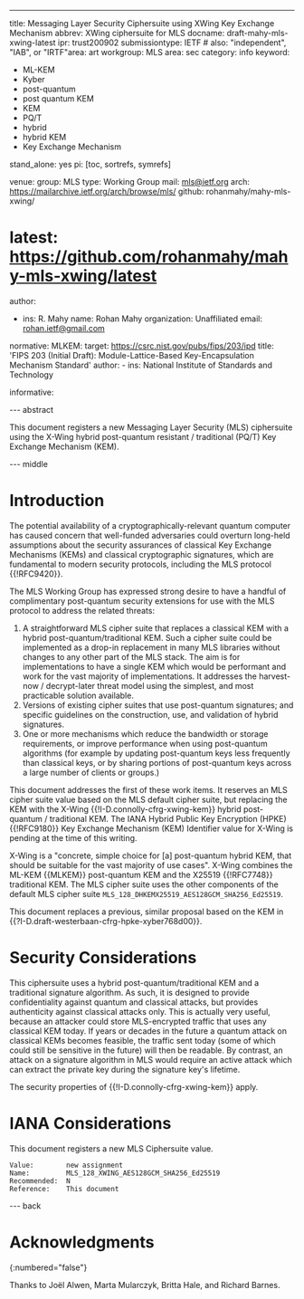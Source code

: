 ---
title: Messaging Layer Security Ciphersuite using XWing Key Exchange Mechanism
abbrev: XWing ciphersuite for MLS
docname: draft-mahy-mls-xwing-latest
ipr: trust200902
submissiontype: IETF  # also: "independent", "IAB", or "IRTF"area: art
workgroup: MLS
area: sec
category: info
keyword:
 - ML-KEM
 - Kyber
 - post-quantum
 - post quantum KEM
 - KEM
 - PQ/T
 - hybrid
 - hybrid KEM
 - Key Exchange Mechanism

stand_alone: yes
pi: [toc, sortrefs, symrefs]

venue:
  group: MLS
  type: Working Group
  mail: mls@ietf.org
  arch: https://mailarchive.ietf.org/arch/browse/mls/
  github: rohanmahy/mahy-mls-xwing/
#  latest: https://github.com/rohanmahy/mahy-mls-xwing/latest

author:
 -  ins: R. Mahy
    name: Rohan Mahy
    organization: Unaffiliated
    email: rohan.ietf@gmail.com

normative:
  MLKEM:
    target: https://csrc.nist.gov/pubs/fips/203/ipd
    title: 'FIPS 203 (Initial Draft): Module-Lattice-Based Key-Encapsulation Mechanism Standard'
    author:
      -
        ins: National Institute of Standards and Technology

informative:

--- abstract

This document registers a new Messaging Layer Security (MLS) ciphersuite using
the X-Wing hybrid post-quantum resistant / traditional (PQ/T) Key Exchange
Mechanism (KEM).

--- middle

# Introduction

The potential availability of a cryptographically-relevant quantum
computer has caused concern that well-funded adversaries could overturn
long-held assumptions about the security assurances of classical
Key Exchange Mechanisms (KEMs) and classical cryptographic signatures,
which are fundamental to modern security protocols, including the MLS
protocol {{!RFC9420}}.

The MLS Working Group has expressed strong desire to have a handful of
complimentary post-quantum security extensions for use with the MLS
protocol to address the related threats:

1. A straightforward MLS cipher suite that replaces a classical KEM with a
hybrid post-quantum/traditional KEM. Such a cipher suite could be
implemented as a drop-in replacement in many MLS libraries without changes
to any other part of the MLS stack. The aim is for implementations to have a
single KEM which would be performant and work for the vast majority of
implementations. It addresses the harvest-now / decrypt-later threat model
using the simplest, and most practicable solution available.
2. Versions of existing cipher suites that use post-quantum signatures; and
specific guidelines on the construction, use, and validation of hybrid
signatures.
3. One or more mechanisms which reduce the bandwidth or storage requirements,
or improve performance when using post-quantum algorithms (for example by
updating post-quantum keys less frequently than classical keys, or by
sharing portions of post-quantum keys across a large number of clients or
groups.)

This document addresses the first of these work items. It reserves an MLS
cipher suite value based on the MLS default cipher suite, but replacing the KEM
with the X-Wing {{!I-D.connolly-cfrg-xwing-kem}} hybrid post-quantum /
traditional KEM. The IANA Hybrid Public Key Encryption (HPKE) {{!RFC9180}}
Key Exchange Mechanism (KEM) Identifier value for X-Wing is pending at the
time of this writing.



X-Wing is a "concrete, simple choice for [a] post-quantum hybrid KEM, that
should be suitable for the vast majority of use cases". X-Wing combines the
ML-KEM {{MLKEM}} post-quantum KEM and the X25519 {{!RFC7748}} traditional
KEM. The MLS cipher suite uses the other components of the default MLS cipher
suite `MLS_128_DHKEMX25519_AES128GCM_SHA256_Ed25519`.

This document replaces a previous, similar proposal based on the KEM in
{{?I-D.draft-westerbaan-cfrg-hpke-xyber768d00}}.

# Security Considerations

This ciphersuite uses a hybrid post-quantum/traditional KEM and a traditional
signature algorithm. As such, it is designed to provide confidentiality against
quantum and classical attacks, but provides authenticity against classical
attacks only. This is actually very useful, because an attacker could store
MLS-encrypted traffic that uses any classical KEM today. If years or decades in
the future a quantum attack on classical KEMs becomes feasible, the traffic sent
today (some of which could still be sensitive in the future) will then be readable.
By contrast, an attack on a signature algorithm in MLS would require an active
attack which can extract the private key during the signature key's lifetime.

The security properties of {{!I-D.connolly-cfrg-xwing-kem}} apply.

# IANA Considerations

This document registers a new MLS Ciphersuite value.

~~~
Value:        new assignment
Name:         MLS_128_XWING_AES128GCM_SHA256_Ed25519
Recommended:  N
Reference:    This document
~~~



--- back

# Acknowledgments
{:numbered="false"}

Thanks to Joël Alwen, Marta Mularczyk, Britta Hale, and Richard Barnes.
